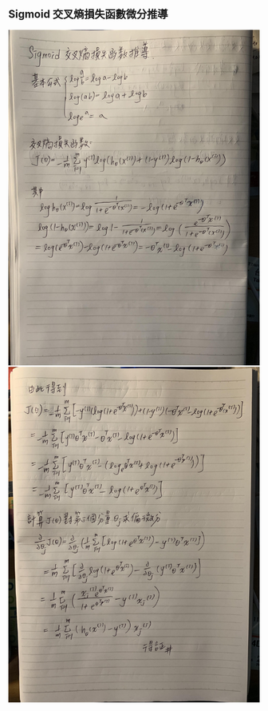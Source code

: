 ## Sigmoid 交叉熵損失函數微分推導 
<img src="https://raw.githubusercontent.com/RocketWill/machine-learning/master/logistic_regression/images/proof_1.jpg" width="600px" /> <br> 
<img src="https://raw.githubusercontent.com/RocketWill/machine-learning/master/logistic_regression/images/proof_2.jpg" width="600px" /> <br> 
